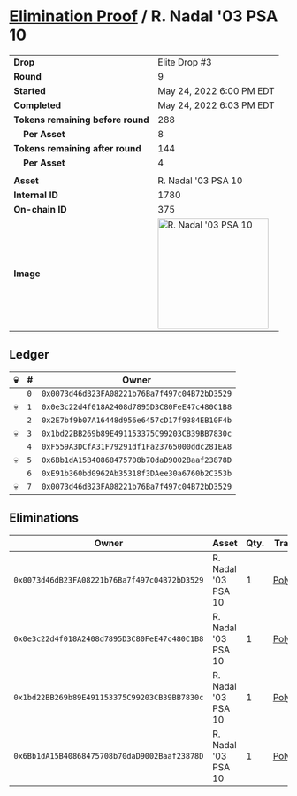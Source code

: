 # [Elimination Proof](./readme.md) / R. Nadal &#039;03 PSA 10

|||
|---|---|
| **Drop** | Elite Drop #3 |
| **Round** | 9 |
| **Started** | May 24, 2022 6:00 PM EDT |
| **Completed** | May 24, 2022 6:03 PM EDT |
| **Tokens remaining before round** | 288 |
| **&nbsp;&nbsp;&nbsp;&nbsp;Per Asset** | 8 |
| **Tokens remaining after round** | 144 |
| **&nbsp;&nbsp;&nbsp;&nbsp;Per Asset** | 4 |
| | |
| **Asset** | R. Nadal &#039;03 PSA 10 |
| **Internal ID** | 1780 |
| **On-chain ID** | 375 |
| **Image** | <img src="https://tcdn.blokpax.com/9648a5d9-1890-4ec4-8fe2-60fcd5bd5775/387df75fd80437766e9e8d1c0949c05e0e77cd013f63e188b245623a9effddd4.png" height="200" alt="R. Nadal &#039;03 PSA 10" /> |

## Ledger

| 💀 | # | Owner |
| --- | --- | --- |
|  | `0` | `0x0073d46dB23FA08221b76Ba7f497c04B72bD3529` |
| 💀 | `1` | `0x0e3c22d4f018A2408d7895D3C80FeE47c480C1B8` |
|  | `2` | `0x2E7bf9b07A16448d956e6457cD17f9384EB10F4b` |
| 💀 | `3` | `0x1bd22BB269b89E491153375C99203CB39BB7830c` |
|  | `4` | `0xF559A3DCfA31F79291df1Fa23765000ddc281EA8` |
| 💀 | `5` | `0x6Bb1dA15B40868475708b70daD9002Baaf23878D` |
|  | `6` | `0xE91b360bd0962Ab35318f3DAee30a6760b2C353b` |
| 💀 | `7` | `0x0073d46dB23FA08221b76Ba7f497c04B72bD3529` |


## Eliminations

| Owner | Asset | Qty. | Transaction |
| --- | --- | --- | --- |
| `0x0073d46dB23FA08221b76Ba7f497c04B72bD3529` | R. Nadal '03 PSA 10 | 1 | [Polygonscan](https://polygonscan.com/tx/0xd47c00f77c84de596d61cd3d6d22285f4d19b4f48b4273e147d19dbd2e04d6d4) |
| `0x0e3c22d4f018A2408d7895D3C80FeE47c480C1B8` | R. Nadal '03 PSA 10 | 1 | [Polygonscan](https://polygonscan.com/tx/0x42427bf7200e87c30a4389b1d715ec7c00ea7cd840a74de1407cf8eb2b1afcd5) |
| `0x1bd22BB269b89E491153375C99203CB39BB7830c` | R. Nadal '03 PSA 10 | 1 | [Polygonscan](https://polygonscan.com/tx/0x4297ee342b436f3e458f86c781227472389a9fdb1c8f503a7d8e6d58917fc386) |
| `0x6Bb1dA15B40868475708b70daD9002Baaf23878D` | R. Nadal '03 PSA 10 | 1 | [Polygonscan](https://polygonscan.com/tx/0x4fa999cef8bc6a27c6b958555c77cdea6441628c3ee02f42c3c654beb3b3f21b) |
